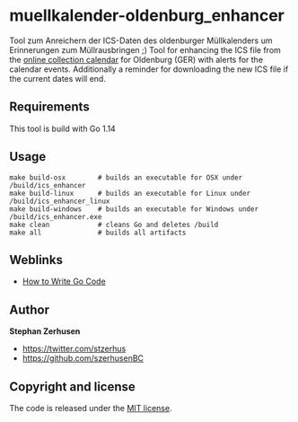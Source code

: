 # muellkalender-oldenburg_enhancer
Tool zum Anreichern der ICS-Daten des oldenburger Müllkalenders um Erinnerungen zum Müllrausbringen ;)
Tool for enhancing the ICS file from the [online collection calendar](https://services.oldenburg.de/index.php?id=45)
for Oldenburg (GER) with alerts for the calendar events. Additionally a reminder for downloading the new ICS file if the 
current dates will end.

## Requirements

This tool is build with Go 1.14

## Usage

```shell script
make build-osx        # builds an executable for OSX under /build/ics_enhancer
make build-linux      # builds an executable for Linux under /build/ics_enhancer_linux
make build-windows    # builds an executable for Windows under /build/ics_enhancer.exe
make clean            # cleans Go and deletes /build
make all              # builds all artifacts
```

## Weblinks
* [How to Write Go Code](https://golang.org/doc/code.html)

## Author

**Stephan Zerhusen**

* https://twitter.com/stzerhus
* https://github.com/szerhusenBC

## Copyright and license

The code is released under the [MIT license](LICENSE?raw=true).
